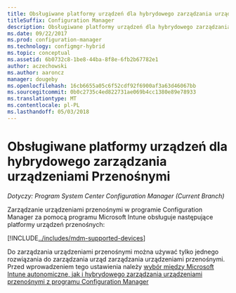 ```yaml
---
title: Obsługiwane platformy urządzeń dla hybrydowego zarządzania urządzeniami Przenośnymi
titleSuffix: Configuration Manager
description: Obsługiwane platformy urządzeń dla hybrydowego zarządzania urządzeniami przenośnymi.
ms.date: 09/22/2017
ms.prod: configuration-manager
ms.technology: configmgr-hybrid
ms.topic: conceptual
ms.assetid: 6b0732c8-1be8-44ba-8f8e-6fb2b67782e1
author: aczechowski
ms.author: aaroncz
manager: dougeby
ms.openlocfilehash: 16cb6655a05c6f52cdf92f6900af3a63d46067bb
ms.sourcegitcommit: 0b0c2735c4ed822731ae069b4cc1380e89e78933
ms.translationtype: MT
ms.contentlocale: pl-PL
ms.lasthandoff: 05/03/2018
---
```

# <a name="supported-device-platforms-for-hybrid-mdm"></a>Obsługiwane platformy urządzeń dla hybrydowego zarządzania urządzeniami Przenośnymi

*Dotyczy: Program System Center Configuration Manager (Current Branch)*

Zarządzanie urządzeniami przenośnymi w programie Configuration Manager za pomocą programu Microsoft Intune obsługuje następujące platformy urządzeń przenośnych:

[!INCLUDE[../includes/mdm-supported-devices](../includes/mdm-supported-devices.md)]

Do zarządzania urządzeniami przenośnymi można używać tylko jednego rozwiązania do zarządzania urząd zarządzania urządzeniami przenośnymi. Przed wprowadzeniem tego ustawienia należy [wybór między Microsoft Intune autonomiczne, jak i hybrydowego zarządzania urządzeniami przenośnymi z programu Configuration Manager](../understand/choose-between-standalone-intune-and-hybrid-mobile-device-management.md)
